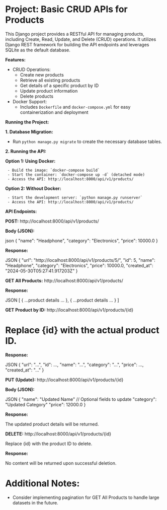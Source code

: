 # Project: Basic CRUD APIs for Products

This Django project provides a RESTful API for managing products, including Create, Read, Update, and Delete (CRUD) operations. It utilizes Django REST framework for building the API endpoints and leverages SQLite as the default database.

**Features:**

- CRUD Operations:
  - Create new products
  - Retrieve all existing products
  - Get details of a specific product by ID
  - Update product information
  - Delete products
- Docker Support:
  - Includes `Dockerfile` and `docker-compose.yml` for easy containerization and deployment

**Running the Project:**

**1. Database Migration:**

- Run `python manage.py migrate` to create the necessary database tables.

**2. Running the API:**

**Option 1: Using Docker:**

     - Build the image: `docker-compose build`
     - Start the container: `docker-compose up -d` (detached mode)
     - Access the API: http://localhost:8000/api/v1/products/

**Option 2: Without Docker:**

     - Start the development server: `python manage.py runserver`
     - Access the API: http://localhost:8000/api/v1/products/

**API Endpoints:**

**POST:** http://localhost:8000/api/v1/products/

**Body (JSON):**

json
{
"name": "Headphone",
"category": "Electronics",
"price": 10000.0
}

**Response:**

JSON
{
"url": "http://localhost:8000/api/v1/products/5/",
"id": 5,
"name": "Headphone",
"category": "Electronics",
"price": 10000.0,
"created_at": "2024-05-30T05:27:41.917203Z"
}

**GET All Products:** http://localhost:8000/api/v1/products/

**Response:**

JSON
[
{ ...product details ... },
{ ...product details ... }
]

**GET Product by ID:** http://localhost:8000/api/v1/products/{id}

# Replace {id} with the actual product ID.

**Response:**

JSON
{
"url": "...",
"id": ...,
"name": "...",
"category": "...",
"price": ...,
"created_at": "..."
}

**PUT (Update):** http://localhost:8000/api/v1/products/{id}

**Body (JSON):**

JSON
{
"name": "Updated Name" // Optional fields to update
"category": "Updated Category"
"price": 12000.0
}

**Response:**

The updated product details will be returned.

**DELETE:** http://localhost:8000/api/v1/products/{id}

Replace {id} with the product ID to delete.

**Response:**

No content will be returned upon successful deletion.

# Additional Notes:

- Consider implementing pagination for GET All Products to handle large datasets in the future.
